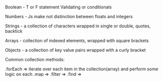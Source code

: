 Boolean - T or F statement
Validating or conditionals

Numbers - Js make not distinction between floats and integers

Strings - a collection of characters wrapped in single or double, quotes, backtick

Arrays - collection of indexed elements, wrapped with square brackets

Objects - a collection of key value pairs wrapped with a curly bracket


Common collection methods:

.forEach => iterate over each item in the collection(array) and perform some logic on each
.map =>
.filter =>
.find =>